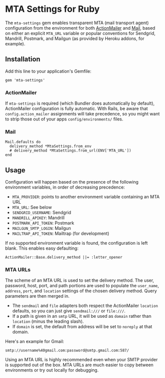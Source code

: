 # MTA Settings for Ruby

The `mta-settings` gem enables transparent MTA (mail transport agent)
configuration from the environment for both [ActionMailer][] and [Mail][],
based on either an explicit `MTA_URL` variable or popular conventions for
Sendgrid, Mandrill, Postmark, and Mailgun (as provided by Heroku addons, for
example).

[ActionMailer]: https://github.com/rails/rails/tree/master/actionmailer
[Mail]: https://github.com/mikel/mail

## Installation

Add this line to your application's Gemfile:

    gem 'mta-settings'

### ActionMailer

If `mta-settings` is required (which Bundler does automatically by default),
ActionMailer configuration is fully automatic.  With Rails, be aware that
`config.action_mailer` assignments will take precedence, so you might want to
strip those out of your apps `config/environments/` files.

### Mail

    Mail.defaults do
      delivery_method *MtaSettings.from_env
      # delivery_method *MtaSettings.from_url(ENV['MTA_URL'])
    end

## Usage

Configuration will happen based on the presence of the following environment
variables, in order of decreasing precedence:

* `MTA_PROVIDER`: points to another environment variable containing an MTA URL
* `MTA_URL`: See below
* `SENDGRID_USERNAME`: Sendgrid
* `MANDRILL_APIKEY`: Mandrill
* `POSTMARK_API_TOKEN`: Postmark
* `MAILGUN_SMTP_LOGIN`: Mailgun
* `MAILTRAP_API_TOKEN`: Mailtrap (for development)

If no supported environment variable is found, the configuration is left
blank.  This enables easy defaulting:

    ActionMailer::Base.delivery_method ||= :letter_opener

### MTA URLs

The scheme of an MTA URL is used to set the delivery method.  The user,
password, host, port, and path portions are used to populate the `user_name`,
`address`, `port`, and `location` settings of the chosen delivery method.
Query parameters are then merged in.

* The `sendmail` and `file` adapters both respect the ActionMailer `location`
  defaults, so you can just give `sendmail:///` or `file:///`.
* If a path is given in an `smtp` URL, it will be used as `domain` rather than
  `location` (minus the leading slash).
* If `domain` is set, the default from address will be set to `noreply` at
  that domain.

Here's an example for Gmail:

    smtp://username%40gmail.com:password@smtp.gmail.com:587/

Using an MTA URL is highly recommended even when your SMTP provider is
supported out of the box.  MTA URLs are much easier to copy between
environments or try out locally for debugging.
